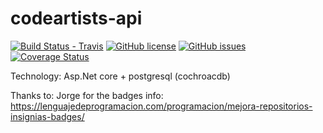 # codeartists-api
[![Build Status - Travis](https://travis-ci.org/CodeArtistsEs/codeartists-api.svg?branch=master)](https://travis-ci.org/CodeArtistsEs/codeartists-api) [![GitHub license](https://img.shields.io/github/license/CodeArtistsEs/codeartists-api.svg)](https://github.com/CodeArtistsEs/codeartists-api/blob/master/LICENSE) [![GitHub issues](https://img.shields.io/github/issues/CodeArtistsEs/codeartists-api.svg)](https://github.com/CodeArtistsEs/codeartists-api/issues)
[![Coverage Status](https://coveralls.io/repos/github/CodeArtistsEs/codeartists-api/badge.svg?branch=master)](https://coveralls.io/github/CodeArtistsEs/codeartists-api?branch=master)

Technology:
Asp.Net core + postgresql (cochroacdb)

Thanks to:
Jorge for the badges info: https://lenguajedeprogramacion.com/programacion/mejora-repositorios-insignias-badges/

